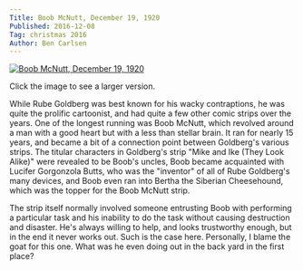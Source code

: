 ```yaml
---
Title: Boob McNutt, December 19, 1920
Published: 2016-12-08
Tag: christmas 2016
Author: Ben Carlsen
---
```


[![Boob McNutt, December 19, 1920](http://blog.arkholt.com/media/decstrips2016/08-BoobMcNutt12-19-1920.png)](http://blog.arkholt.com/media/decstrips2016/08-BoobMcNutt12-19-1920.png)

Click the image to see a larger version.

While Rube Goldberg was best known for his wacky contraptions, he was quite the prolific cartoonist, and had quite a few other comic strips over the years. One of the longest running was Boob McNutt, which revolved around a man with a good heart but with a less than stellar brain. It ran for nearly 15 years, and became a bit of a connection point between Goldberg's various strips. The titular characters in Goldberg's strip "Mike and Ike (They Look Alike)" were revealed to be Boob's uncles, Boob became acquainted with Lucifer Gorgonzola Butts, who was the "inventor" of all of Rube Goldberg's many devices, and Boob even ran into Bertha the Siberian Cheesehound, which was the topper for the Boob McNutt strip.

The strip itself normally involved someone entrusting Boob with performing a particular task and his inability to do the task without causing destruction and disaster. He's always willing to help, and looks trustworthy enough, but in the end it never works out. Such is the case here. Personally, I blame the goat for this one. What was he even doing out in the back yard in the first place?
